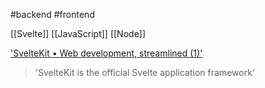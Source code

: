 #backend 
#frontend

[[Svelte]]
[[JavaScript]]
[[Node]]

['SvelteKit • Web development, streamlined (1)']('https://kit.svelte.dev')
> 'SvelteKit is the official Svelte application framework'

